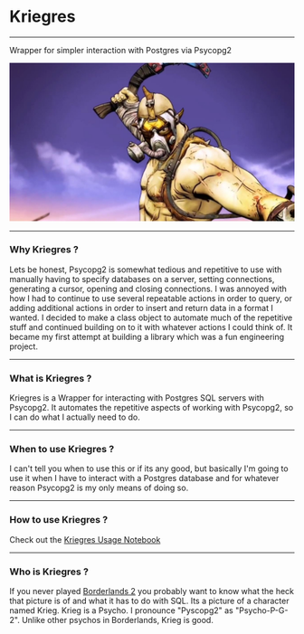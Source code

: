 # Kriegres
------------------
Wrapper for simpler interaction with Postgres via Psycopg2

![Krieg](./images/krieg.jpg)

----------

### Why Kriegres ?
Lets be honest, Psycopg2 is somewhat tedious and repetitive to use with manually having to specify databases on a server, setting connections, generating a cursor, opening and closing connections.  I was annoyed with how I had to continue to use several repeatable actions in order to query, or adding additional actions in order to insert and return data in a format I wanted.  I decided to make a class object to automate much of the repetitive stuff and continued building on to it with whatever actions I could think of.  It became my first attempt at building a library which was a fun engineering project.

------------

### What is Kriegres ?
Kriegres is a Wrapper for interacting with Postgres SQL servers with Psycopg2. It automates the repetitive aspects of working with Psycopg2, so I can do what I actually need to do.  

-------------

### When to use Kriegres ?
I can't tell you when to use this or if its any good, but basically I'm going to use it when I have to interact with a Postgres database and for whatever reason Psycopg2 is my only means of doing so.

-------------

### How to use Kriegres ?
Check out the [Kriegres Usage Notebook](./Kriegres-Usage.ipynb)

-------------

### Who is Kriegres ?
If you never played [Borderlands 2](https://en.wikipedia.org/wiki/Borderlands_2) you probably want to know what the heck that picture is of and what it has to do with SQL.  Its a picture of a character named Krieg.  Krieg is a Psycho. I pronounce "Pyscopg2" as "Psycho-P-G-2".  Unlike other psychos in Borderlands, Krieg is good.  
